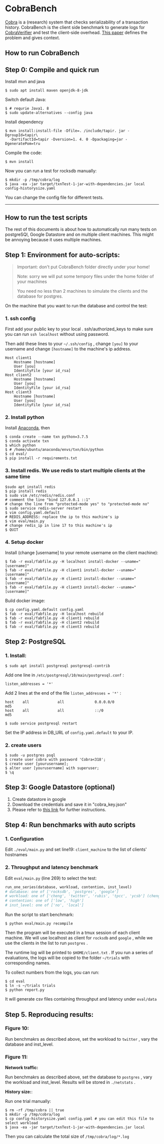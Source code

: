 # CobraBench

[Cobra](https://github.com/DBCobra) is a (research) system that checks serializability of a transaction history. 
CobraBench is the client side benchmark to generate logs for 
[CobraVerifier](https://github.com/DBCobra/CobraVerifier) and 
test the client-side overhead. 
[This paper](XXX) defines the problem and gives context. 

How to run CobraBench
---

## Step 0: Compile and quick run

Install mvn and java

    $ sudo apt install maven openjdk-8-jdk

Switch default Java: 

    $ # requrie Java1. 8
    $ sudo update-alternatives --config java

Install dependency

    $ mvn install:install-file -Dfile=. /include/tapir. jar -DgroupId=tapir\
      -DartifactId=tapir -Dversion=1. 4. 0 -Dpackaging=jar -DgeneratePom=tru

Compile the code:

    $ mvn install

Now you can run a test for rocksdb manually:

    $ mkdir -p /tmp/cobra/log
    $ java -ea -jar target/txnTest-1-jar-with-dependencies.jar local config-historysize.yaml

You can change the config file for different tests. 

----

How to run the test scripts
---

The rest of this documents is about how to automatically run many tests on postgreSQl, 
Google Datastore and on multiple client machines. This might be annoying because it
uses multiple machines. 

## Step 1: Environment for auto-scripts:

> Important: don't put CobraBench folder directly under your home!
>  
> Note: sorry we will put some tempory files under the home folder of your machines
>
> You need no less than 2 machines to simulate the clients and the database for postgres. 

On the machine that you want to run the database and control the test:

### 1. ssh config

First add your public key to your local . ssh/authorized_keys to make sure you can run `ssh localhost` without using password. 

Then add these lines to your `~/.ssh/config` , change `[you]` to your username and change `[hostname]` to the machine's ip address. 

``` 
Host client1
	Hostname [hostname]
	User [you]
	IdentityFile [your id_rsa]
Host client2
	Hostname [hostname]
	User [you]
	IdentityFile [your id_rsa]
Host client3
	Hostname [hostname]
	User [you]
	IdentityFile [your id_rsa]
```

### 2. Install python

Install [Anaconda](https://www.anaconda.com/products/individual), then

``` 
$ conda create --name txn python=3.7.5
$ conda activate txn
$ which python
$ # /home/ubuntu/anaconda/envs/txn/bin/python
$ cd eval/
$ pip install -r requirements.txt
```

### 3. Install redis. We use redis to start multiple clients at the same time

``` 
$sudo apt install redis
$ pip install redis
$ sudo vim /etc/redis/redis.conf
# comment the line "bind 127.0.0.1 ::1"
# change the line from "protected-mode yes" to "protected-mode no"
$ sudo service redis-server restart
$ vim config.yaml.default
# REDIS_ADDRESS: replace the ip to this machine's ip
$ vim eval/main.py
# change redis_ip in line 17 to this machine's ip
$ QUIT
```

### 4. Setup docker

Install (change [username] to your remote username on the client machine):

``` 
$ fab -r eval/fabfile.py -H localhost install-docker --uname="[username]"
$ fab -r eval/fabfile.py -H client1 install-docker --uname="[username]"
$ fab -r eval/fabfile.py -H client2 install-docker --uname="[username]"
$ fab -r eval/fabfile.py -H client3 install-docker --uname="[username]"
```

Build docker image:

``` 
$ cp config.yaml.default config.yaml
$ fab -r eval/fabfile.py -H localhost rebuild
$ fab -r eval/fabfile.py -H client1 rebuild
$ fab -r eval/fabfile.py -H client2 rebuild
$ fab -r eval/fabfile.py -H client3 rebuild
```

## Step 2: PostgreSQL

### 1. Install:

    $ sudo apt install postgresql postgresql-contrib

Add one line in `/etc/postgresql/10/main/postgresql.conf` : 

`listen_addresses = '*'` 

Add 2 lines at the end of the file `listen_addresses = '*'` :

``` 
host    all             all              0.0.0.0/0                       md5
host    all             all              ::/0                            md5
```

    $ sudo service postgresql restart

Set the IP address in DB_URL of `config.yaml.default` to your IP. 

### 2. create users

``` 
$ sudo -u postgres psql
$ create user cobra with password 'Cobra<318';
$ create user [yourusername];
$ alter user [yourusername] with superuser;
$ \q
```

## Step 3: Google Datastore (optional)

1. Create datastore in google
2. Download the credentials and save it in "cobra_key.json"
3. Please refer to [this link](https://cloud.google.com/datastore/docs/reference/libraries) for further instructions. 

## Step 4: Run benchmarks with auto scripts

### 1. Configuration

Edit `./eval/main.py` and set line19: `client_machine` to the list of clients' hostnames

### 2. Throughput and latency benchmark

Edit `eval/main.py` (line 269) to select the test:

``` python
run_one_series(database, workload, contention, inst_level)
# database: one of ['rocksdb', 'postgres', 'google']
# workload: one of ['cheng', 'twitter', 'rubis', 'tpcc', 'ycsb'] (cheng stands for BWrite-RW in the paper)
# contention: one of ['low', 'high']
# inst_level: one of ['no', 'local']
```

Run the script to start benchmark:

    $ python eval/main.py recompile

Then the program will be executed in a tmux session of each client machine. 
We will use localhost as client for `rocksdb` and `google` , while we use the clients
in the list to run `postgres` . 

The runtime log will be printed to `$HOME/client.txt` . 
If you run a series of evaluations, the logs will be copied to the folder `~/trials` with corresponding names. 

To collect numbers from the logs, you can run:

    $ cd eval
    $ ln -s ~/trials trials
    $ python report.py

It will generate csv files containing throughput and latency under `eval/data` 

## Step 5. Reproducing results:

### Figure 10:
Run benchmakrs as described above, set the workload to `twitter` , vary the database and inst_level. 

### Figure 11:

**Network traffic:**

Run benchmakrs as described above, set the database to `postgres` , vary the workload and inst_level. Results will be stored in `./netstats` . 

**History size:**: 

Run one trial manually:

    $ rm -rf /tmp/cobra || true
    $ mkdir -p /tmp/cobra/log
    $ cp config-historysize.yaml config.yaml # you can edit this file to select workload
    $ java -ea -jar target/txnTest-1-jar-with-dependencies.jar local

Then you can calculate the total size of `/tmp/cobra/log/*.log` 
